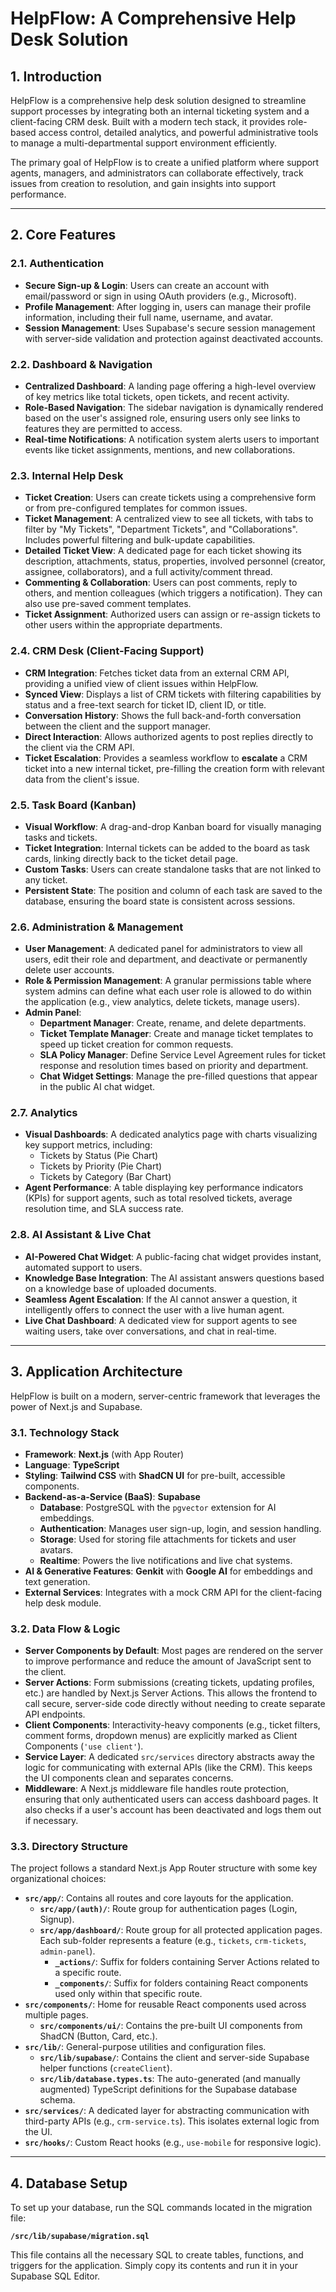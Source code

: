 
# HelpFlow: A Comprehensive Help Desk Solution

## 1. Introduction

HelpFlow is a comprehensive help desk solution designed to streamline support processes by integrating both an internal ticketing system and a client-facing CRM desk. Built with a modern tech stack, it provides role-based access control, detailed analytics, and powerful administrative tools to manage a multi-departmental support environment efficiently.

The primary goal of HelpFlow is to create a unified platform where support agents, managers, and administrators can collaborate effectively, track issues from creation to resolution, and gain insights into support performance.

---

## 2. Core Features

### 2.1. Authentication
- **Secure Sign-up & Login**: Users can create an account with email/password or sign in using OAuth providers (e.g., Microsoft).
- **Profile Management**: After logging in, users can manage their profile information, including their full name, username, and avatar.
- **Session Management**: Uses Supabase's secure session management with server-side validation and protection against deactivated accounts.

### 2.2. Dashboard & Navigation
- **Centralized Dashboard**: A landing page offering a high-level overview of key metrics like total tickets, open tickets, and recent activity.
- **Role-Based Navigation**: The sidebar navigation is dynamically rendered based on the user's assigned role, ensuring users only see links to features they are permitted to access.
- **Real-time Notifications**: A notification system alerts users to important events like ticket assignments, mentions, and new collaborations.

### 2.3. Internal Help Desk
- **Ticket Creation**: Users can create tickets using a comprehensive form or from pre-configured templates for common issues.
- **Ticket Management**: A centralized view to see all tickets, with tabs to filter by "My Tickets", "Department Tickets", and "Collaborations". Includes powerful filtering and bulk-update capabilities.
- **Detailed Ticket View**: A dedicated page for each ticket showing its description, attachments, status, properties, involved personnel (creator, assignee, collaborators), and a full activity/comment thread.
- **Commenting & Collaboration**: Users can post comments, reply to others, and mention colleagues (which triggers a notification). They can also use pre-saved comment templates.
- **Ticket Assignment**: Authorized users can assign or re-assign tickets to other users within the appropriate departments.

### 2.4. CRM Desk (Client-Facing Support)
- **CRM Integration**: Fetches ticket data from an external CRM API, providing a unified view of client issues within HelpFlow.
- **Synced View**: Displays a list of CRM tickets with filtering capabilities by status and a free-text search for ticket ID, client ID, or title.
- **Conversation History**: Shows the full back-and-forth conversation between the client and the support manager.
- **Direct Interaction**: Allows authorized agents to post replies directly to the client via the CRM API.
- **Ticket Escalation**: Provides a seamless workflow to **escalate** a CRM ticket into a new internal ticket, pre-filling the creation form with relevant data from the client's issue.

### 2.5. Task Board (Kanban)
- **Visual Workflow**: A drag-and-drop Kanban board for visually managing tasks and tickets.
- **Ticket Integration**: Internal tickets can be added to the board as task cards, linking directly back to the ticket detail page.
- **Custom Tasks**: Users can create standalone tasks that are not linked to any ticket.
- **Persistent State**: The position and column of each task are saved to the database, ensuring the board state is consistent across sessions.

### 2.6. Administration & Management
- **User Management**: A dedicated panel for administrators to view all users, edit their role and department, and deactivate or permanently delete user accounts.
- **Role & Permission Management**: A granular permissions table where system admins can define what each user role is allowed to do within the application (e.g., view analytics, delete tickets, manage users).
- **Admin Panel**:
  - **Department Manager**: Create, rename, and delete departments.
  - **Ticket Template Manager**: Create and manage ticket templates to speed up ticket creation for common requests.
  - **SLA Policy Manager**: Define Service Level Agreement rules for ticket response and resolution times based on priority and department.
  - **Chat Widget Settings**: Manage the pre-filled questions that appear in the public AI chat widget.

### 2.7. Analytics
- **Visual Dashboards**: A dedicated analytics page with charts visualizing key support metrics, including:
  - Tickets by Status (Pie Chart)
  - Tickets by Priority (Pie Chart)
  - Tickets by Category (Bar Chart)
- **Agent Performance**: A table displaying key performance indicators (KPIs) for support agents, such as total resolved tickets, average resolution time, and SLA success rate.

### 2.8. AI Assistant & Live Chat
- **AI-Powered Chat Widget**: A public-facing chat widget provides instant, automated support to users.
- **Knowledge Base Integration**: The AI assistant answers questions based on a knowledge base of uploaded documents.
- **Seamless Agent Escalation**: If the AI cannot answer a question, it intelligently offers to connect the user with a live human agent.
- **Live Chat Dashboard**: A dedicated view for support agents to see waiting users, take over conversations, and chat in real-time.

---

## 3. Application Architecture

HelpFlow is built on a modern, server-centric framework that leverages the power of Next.js and Supabase.

### 3.1. Technology Stack
- **Framework**: **Next.js** (with App Router)
- **Language**: **TypeScript**
- **Styling**: **Tailwind CSS** with **ShadCN UI** for pre-built, accessible components.
- **Backend-as-a-Service (BaaS)**: **Supabase**
  - **Database**: PostgreSQL with the `pgvector` extension for AI embeddings.
  - **Authentication**: Manages user sign-up, login, and session handling.
  - **Storage**: Used for storing file attachments for tickets and user avatars.
  - **Realtime**: Powers the live notifications and live chat systems.
- **AI & Generative Features**: **Genkit** with **Google AI** for embeddings and text generation.
- **External Services**: Integrates with a mock CRM API for the client-facing help desk module.

### 3.2. Data Flow & Logic
- **Server Components by Default**: Most pages are rendered on the server to improve performance and reduce the amount of JavaScript sent to the client.
- **Server Actions**: Form submissions (creating tickets, updating profiles, etc.) are handled by Next.js Server Actions. This allows the frontend to call secure, server-side code directly without needing to create separate API endpoints.
- **Client Components**: Interactivity-heavy components (e.g., ticket filters, comment forms, dropdown menus) are explicitly marked as Client Components (`'use client'`).
- **Service Layer**: A dedicated `src/services` directory abstracts away the logic for communicating with external APIs (like the CRM). This keeps the UI components clean and separates concerns.
- **Middleware**: A Next.js middleware file handles route protection, ensuring that only authenticated users can access dashboard pages. It also checks if a user's account has been deactivated and logs them out if necessary.

### 3.3. Directory Structure

The project follows a standard Next.js App Router structure with some key organizational choices:

- **`src/app/`**: Contains all routes and core layouts for the application.
  - **`src/app/(auth)/`**: Route group for authentication pages (Login, Signup).
  - **`src/app/dashboard/`**: Route group for all protected application pages. Each sub-folder represents a feature (e.g., `tickets`, `crm-tickets`, `admin-panel`).
    - **`_actions/`**: Suffix for folders containing Server Actions related to a specific route.
    - **`_components/`**: Suffix for folders containing React components used only within that specific route.
- **`src/components/`**: Home for reusable React components used across multiple pages.
  - **`src/components/ui/`**: Contains the pre-built UI components from ShadCN (Button, Card, etc.).
- **`src/lib/`**: General-purpose utilities and configuration files.
  - **`src/lib/supabase/`**: Contains the client and server-side Supabase helper functions (`createClient`).
  - **`src/lib/database.types.ts`**: The auto-generated (and manually augmented) TypeScript definitions for the Supabase database schema.
- **`src/services/`**: A dedicated layer for abstracting communication with third-party APIs (e.g., `crm-service.ts`). This isolates external logic from the UI.
- **`src/hooks/`**: Custom React hooks (e.g., `use-mobile` for responsive logic).

---

## 4. Database Setup

To set up your database, run the SQL commands located in the migration file:

**`/src/lib/supabase/migration.sql`**

This file contains all the necessary SQL to create tables, functions, and triggers for the application. Simply copy its contents and run it in your Supabase SQL Editor.
